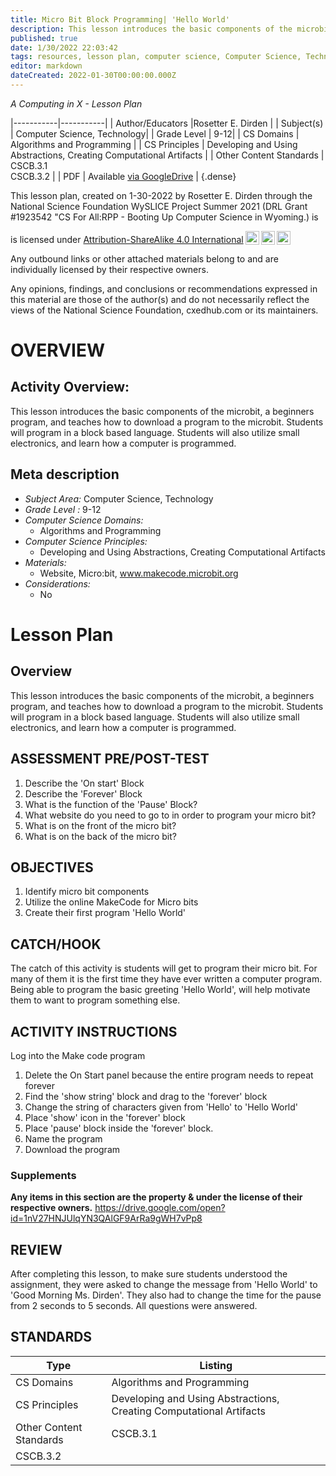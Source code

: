 ```yaml
---
title: Micro Bit Block Programming| 'Hello World'
description: This lesson introduces the basic components of the microbit, a beginners program, and teaches how to download a program to the microbit. Students will program in a block based language. Students will also utilize small electronics, and learn how a computer is programmed.
published: true
date: 1/30/2022 22:03:42
tags: resources, lesson plan, computer science, Computer Science, Technology 
editor: markdown
dateCreated: 2022-01-30T00:00:00.000Z
---
```

*A Computing in X - Lesson Plan*

|-----------|-----------|
| Author/Educators |Rosetter E. Dirden |
| Subject(s) | Computer Science, Technology|
| Grade Level | 9-12|
| CS Domains | Algorithms and Programming |
| CS Principles | Developing and Using Abstractions, Creating Computational Artifacts |
| Other Content Standards | CSCB.3.1  
CSCB.3.2 | 
| PDF | Available [via GoogleDrive](https://drive.google.com/open?id=1Fi9PrfYfu7XLdhmymrm5ArABpSQ3ohwd) |
{.dense}






This lesson plan, created on 1-30-2022 by Rosetter E. Dirden through the National Science Foundation WySLICE Project Summer 2021 (DRL Grant #1923542 "CS For All:RPP - Booting Up Computer Science in Wyoming.) is  <p xmlns:cc="http://creativecommons.org/ns#" >  is licensed under <a href="http://creativecommons.org/licenses/by-sa/4.0/?ref=chooser-v1" target="_blank" rel="license noopener noreferrer" style="display:inline-block;">Attribution-ShareAlike 4.0 International<img style="height:22px!important;margin-left:3px;vertical-align:text-bottom;" src="https://mirrors.creativecommons.org/presskit/icons/cc.svg?ref=chooser-v1"><img style="height:22px!important;margin-left:3px;vertical-align:text-bottom;" src="https://mirrors.creativecommons.org/presskit/icons/by.svg?ref=chooser-v1"><img style="height:22px!important;margin-left:3px;vertical-align:text-bottom;" src="https://mirrors.creativecommons.org/presskit/icons/sa.svg?ref=chooser-v1"></a></p>


Any outbound links or other attached materials belong to and are individually licensed by their respective owners. 


Any opinions, findings, and conclusions or recommendations expressed in this material are those of the author(s) and do not necessarily reflect the views of the National Science Foundation, cxedhub.com or its maintainers.


# OVERVIEW
## Activity Overview:  
This lesson introduces the basic components of the microbit, a beginners program, and teaches how to download a program to the microbit. Students will program in a block based language. Students will also utilize small electronics, and learn how a computer is programmed.
## Meta description
+ *Subject Area:* Computer Science, Technology 
+ *Grade Level :* 9-12 
+ *Computer Science Domains:*
   + Algorithms and Programming
+ *Computer Science Principles:*
   + Developing and Using Abstractions, Creating Computational Artifacts
+ *Materials:* 
   + Website, Micro:bit, www.makecode.microbit.org
+ *Considerations:*
   + No


# Lesson Plan
## Overview
This lesson introduces the basic components of the microbit, a beginners program, and teaches how to download a program to the microbit. Students will program in a block based language. Students will also utilize small electronics, and learn how a computer is programmed.
## ASSESSMENT PRE/POST-TEST
1. Describe the 'On start' Block
2. Describe the 'Forever' Block
3. What is the function of the 'Pause' Block?
4. What website do you need to go to in order to program your micro bit?
5. What is on the front of the micro bit?
6. What is on the back of the micro bit?
## OBJECTIVES
1. Identify micro bit components
2. Utilize the online MakeCode for Micro bits
3. Create their first program 'Hello World'


## CATCH/HOOK
The catch of this activity is students will get to program their micro bit. For many of them it is the first time they have ever written a computer program. Being able to program the basic greeting 'Hello World', will help motivate them to want to program something else.


## ACTIVITY INSTRUCTIONS
Log into the Make code program
1. Delete the On Start panel because the entire program needs to repeat forever
2. Find the 'show string' block and drag to the 'forever' block
3. Change the string of characters given  from 'Hello' to 'Hello World'
4. Place 'show' icon in the 'forever' block
5. Place 'pause' block inside the 'forever' block.
6. Name the program
7. Download the program


### Supplements
**Any items in this section are the property & under the license of their respective owners.**
https://drive.google.com/open?id=1nV27HNJUlqYN3QAlGF9ArRa9gWH7vPp8




## REVIEW
After completing this lesson, to make sure students understood the assignment, they were asked to change the message from 'Hello World' to 'Good Morning Ms. Dirden'. They also had to change the time for the pause from 2 seconds to 5 seconds. All questions were answered.
## STANDARDS        
| Type | Listing | 
|-----------|-----------|
| CS Domains  | Algorithms and Programming|
| CS Principles   | Developing and Using Abstractions, Creating Computational Artifacts|
| Other Content Standards | CSCB.3.1  
CSCB.3.2  |